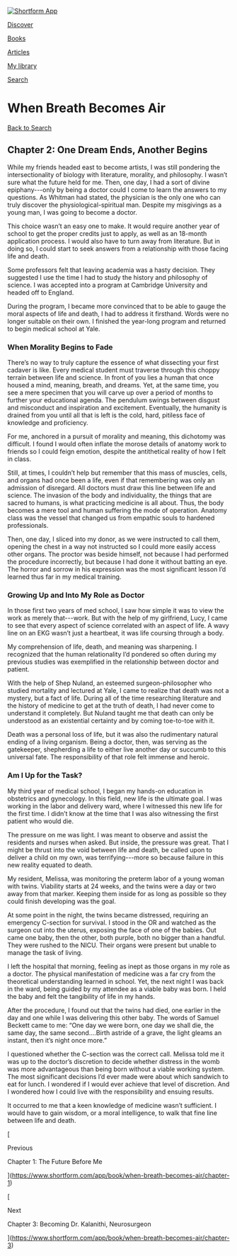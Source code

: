 [![Shortform App](https://www.shortform.com/img/logo-dark.70c1b072.svg)](https://www.shortform.com/app)

[Discover](https://www.shortform.com/app)

[Books](https://www.shortform.com/app/books)

[Articles](https://www.shortform.com/app/articles)

[My library](https://www.shortform.com/app/library)

[Search](https://www.shortform.com/app/search)

# When Breath Becomes Air

[Back to Search](https://www.shortform.com/app/search)

## Chapter 2: One Dream Ends, Another Begins

While my friends headed east to become artists, I was still pondering the intersectionality of biology with literature, morality, and philosophy. I wasn’t sure what the future held for me. Then, one day, I had a sort of divine epiphany---only by being a doctor could I come to learn the answers to my questions. As Whitman had stated, the physician is the only one who can truly discover the physiological-spiritual man. Despite my misgivings as a young man, I was going to become a doctor.

This choice wasn’t an easy one to make. It would require another year of school to get the proper credits just to apply, as well as an 18-month application process. I would also have to turn away from literature. But in doing so, I could start to seek answers from a relationship with those facing life and death.

Some professors felt that leaving academia was a hasty decision. They suggested I use the time I had to study the history and philosophy of science. I was accepted into a program at Cambridge University and headed off to England.

During the program, I became more convinced that to be able to gauge the moral aspects of life and death, I had to address it firsthand. Words were no longer suitable on their own. I finished the year-long program and returned to begin medical school at Yale.

### When Morality Begins to Fade

There’s no way to truly capture the essence of what dissecting your first cadaver is like. Every medical student must traverse through this choppy terrain between life and science. In front of you lies a human that once housed a mind, meaning, breath, and dreams. Yet, at the same time, you see a mere specimen that you will carve up over a period of months to further your educational agenda. The pendulum swings between disgust and misconduct and inspiration and excitement. Eventually, the humanity is drained from you until all that is left is the cold, hard, pitiless face of knowledge and proficiency.

For me, anchored in a pursuit of morality and meaning, this dichotomy was difficult. I found I would often inflate the morose details of anatomy work to friends so I could feign emotion, despite the antithetical reality of how I felt in class.

Still, at times, I couldn’t help but remember that this mass of muscles, cells, and organs had once been a life, even if that remembering was only an admission of disregard. All doctors must draw this line between life and science. The invasion of the body and individuality, the things that are sacred to humans, is what practicing medicine is all about. Thus, the body becomes a mere tool and human suffering the mode of operation. Anatomy class was the vessel that changed us from empathic souls to hardened professionals.

Then, one day, I sliced into my donor, as we were instructed to call them, opening the chest in a way not instructed so I could more easily access other organs. The proctor was beside himself, not because I had performed the procedure incorrectly, but because I had done it without batting an eye. The horror and sorrow in his expression was the most significant lesson I’d learned thus far in my medical training.

### Growing Up and Into My Role as Doctor

In those first two years of med school, I saw how simple it was to view the work as merely that---work. But with the help of my girlfriend, Lucy, I came to see that every aspect of science correlated with an aspect of life. A wavy line on an EKG wasn’t just a heartbeat, it was life coursing through a body.

My comprehension of life, death, and meaning was sharpening. I recognized that the human relationality I’d pondered so often during my previous studies was exemplified in the relationship between doctor and patient.

With the help of Shep Nuland, an esteemed surgeon-philosopher who studied mortality and lectured at Yale, I came to realize that death was not a mystery, but a fact of life. During all of the time researching literature and the history of medicine to get at the truth of death, I had never come to understand it completely. But Nuland taught me that death can only be understood as an existential certainty and by coming toe-to-toe with it.

Death was a personal loss of life, but it was also the rudimentary natural ending of a living organism. Being a doctor, then, was serving as the gatekeeper, shepherding a life to either live another day or succumb to this universal fate. The responsibility of that role felt immense and heroic.

### Am I Up for the Task?

My third year of medical school, I began my hands-on education in obstetrics and gynecology. In this field, new life is the ultimate goal. I was working in the labor and delivery ward, where I witnessed this new life for the first time. I didn’t know at the time that I was also witnessing the first patient who would die.

The pressure on me was light. I was meant to observe and assist the residents and nurses when asked. But inside, the pressure was great. That I might be thrust into the void between life and death, be called upon to deliver a child on my own, was terrifying---more so because failure in this new reality equated to death.

My resident, Melissa, was monitoring the preterm labor of a young woman with twins. Viability starts at 24 weeks, and the twins were a day or two away from that marker. Keeping them inside for as long as possible so they could finish developing was the goal.

At some point in the night, the twins became distressed, requiring an emergency C-section for survival. I stood in the OR and watched as the surgeon cut into the uterus, exposing the face of one of the babies. Out came one baby, then the other, both purple, both no bigger than a handful. They were rushed to the NICU. Their organs were present but unable to manage the task of living.

I left the hospital that morning, feeling as inept as those organs in my role as a doctor. The physical manifestation of medicine was a far cry from the theoretical understanding learned in school. Yet, the next night I was back in the ward, being guided by my attendee as a viable baby was born. I held the baby and felt the tangibility of life in my hands.

After the procedure, I found out that the twins had died, one earlier in the day and one while I was delivering this other baby. The words of Samuel Beckett came to me: “One day we were born, one day we shall die, the same day, the same second….Birth astride of a grave, the light gleams an instant, then it’s night once more.”

I questioned whether the C-section was the correct call. Melissa told me it was up to the doctor’s discretion to decide whether distress in the womb was more advantageous than being born without a viable working system. The most significant decisions I’d ever made were about which sandwich to eat for lunch. I wondered if I would ever achieve that level of discretion. And I wondered how I could live with the responsibility and ensuing results.

It occurred to me that a keen knowledge of medicine wasn’t sufficient. I would have to gain wisdom, or a moral intelligence, to walk that fine line between life and death.

[

Previous

Chapter 1: The Future Before Me

](https://www.shortform.com/app/book/when-breath-becomes-air/chapter-1)

[

Next

Chapter 3: Becoming Dr. Kalanithi, Neurosurgeon

](https://www.shortform.com/app/book/when-breath-becomes-air/chapter-3)